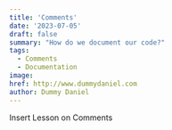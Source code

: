 ```yaml
---
title: 'Comments'
date: '2023-07-05'
draft: false
summary: "How do we document our code?"
tags:
  - Comments
  - Documentation
image: 
href: http://www.dummydaniel.com
author: Dummy Daniel
---
```

Insert Lesson on Comments